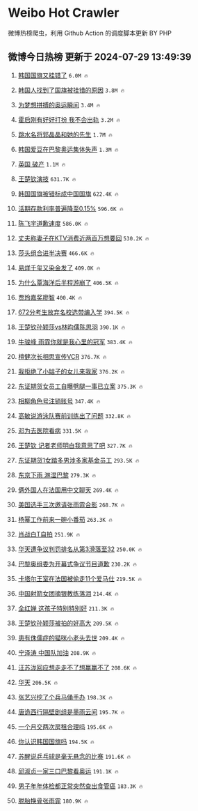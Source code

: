 # Weibo Hot Crawler 



微博热榜爬虫，利用 Github Action 的调度脚本更新 BY PHP 


## 微博今日热榜 更新于 2024-07-29 13:49:39 
1. [韩国国旗又挂错了](https://s.weibo.com/weibo?q=%23%E9%9F%A9%E5%9B%BD%E5%9B%BD%E6%97%97%E5%8F%88%E6%8C%82%E9%94%99%E4%BA%86%23&t=31&band_rank=1&Refer=top) `6.0M 🔥` 

1. [韩国人找到了国旗被挂错的原因](https://s.weibo.com/weibo?q=%23%E9%9F%A9%E5%9B%BD%E4%BA%BA%E6%89%BE%E5%88%B0%E4%BA%86%E5%9B%BD%E6%97%97%E8%A2%AB%E6%8C%82%E9%94%99%E7%9A%84%E5%8E%9F%E5%9B%A0%23&t=31&band_rank=2&Refer=top) `3.8M 🔥` 

1. [为梦想拼搏的奥运瞬间](https://s.weibo.com/weibo?q=%23%E4%B8%BA%E6%A2%A6%E6%83%B3%E6%8B%BC%E6%90%8F%E7%9A%84%E5%A5%A5%E8%BF%90%E7%9E%AC%E9%97%B4%23&t=31&band_rank=3&Refer=top) `3.4M 🔥` 

1. [霍启刚有好好打扮 我不会出轨](https://s.weibo.com/weibo?q=%E9%9C%8D%E5%90%AF%E5%88%9A%E6%9C%89%E5%A5%BD%E5%A5%BD%E6%89%93%E6%89%AE%20%E6%88%91%E4%B8%8D%E4%BC%9A%E5%87%BA%E8%BD%A8&t=31&band_rank=4&Refer=top) `3.2M 🔥` 

1. [跳水名将郭晶晶和她的先生](https://s.weibo.com/weibo?q=%23%E8%B7%B3%E6%B0%B4%E5%90%8D%E5%B0%86%E9%83%AD%E6%99%B6%E6%99%B6%E5%92%8C%E5%A5%B9%E7%9A%84%E5%85%88%E7%94%9F%23&t=31&band_rank=5&Refer=top) `1.7M 🔥` 

1. [韩国爱豆在巴黎奥运集体失声](https://s.weibo.com/weibo?q=%23%E9%9F%A9%E5%9B%BD%E7%88%B1%E8%B1%86%E5%9C%A8%E5%B7%B4%E9%BB%8E%E5%A5%A5%E8%BF%90%E9%9B%86%E4%BD%93%E5%A4%B1%E5%A3%B0%23&t=31&band_rank=6&Refer=top) `1.3M 🔥` 

1. [英国 破产](https://s.weibo.com/weibo?q=%E8%8B%B1%E5%9B%BD%20%E7%A0%B4%E4%BA%A7&t=31&band_rank=7&Refer=top) `1.1M 🔥` 

1. [王楚钦演技](https://s.weibo.com/weibo?q=%E7%8E%8B%E6%A5%9A%E9%92%A6%E6%BC%94%E6%8A%80&t=31&band_rank=8&Refer=top) `631.7K 🔥` 

1. [韩国国旗被错标成中国国旗](https://s.weibo.com/weibo?q=%23%E9%9F%A9%E5%9B%BD%E5%9B%BD%E6%97%97%E8%A2%AB%E9%94%99%E6%A0%87%E6%88%90%E4%B8%AD%E5%9B%BD%E5%9B%BD%E6%97%97%23&t=31&band_rank=9&Refer=top) `622.4K 🔥` 

1. [活期存款利率普遍降至0.15%](https://s.weibo.com/weibo?q=%23%E6%B4%BB%E6%9C%9F%E5%AD%98%E6%AC%BE%E5%88%A9%E7%8E%87%E6%99%AE%E9%81%8D%E9%99%8D%E8%87%B30.15%25%23&t=31&band_rank=10&Refer=top) `596.6K 🔥` 

1. [陈飞宇道歉速度](https://s.weibo.com/weibo?q=%23%E9%99%88%E9%A3%9E%E5%AE%87%E9%81%93%E6%AD%89%E9%80%9F%E5%BA%A6%23&t=31&band_rank=11&Refer=top) `586.0K 🔥` 

1. [丈夫称妻子在KTV消费近两百万想要回](https://s.weibo.com/weibo?q=%23%E4%B8%88%E5%A4%AB%E7%A7%B0%E5%A6%BB%E5%AD%90%E5%9C%A8KTV%E6%B6%88%E8%B4%B9%E8%BF%91%E4%B8%A4%E7%99%BE%E4%B8%87%E6%83%B3%E8%A6%81%E5%9B%9E%23&t=31&band_rank=12&Refer=top) `530.2K 🔥` 

1. [莎头组合进半决赛](https://s.weibo.com/weibo?q=%23%E8%8E%8E%E5%A4%B4%E7%BB%84%E5%90%88%E8%BF%9B%E5%8D%8A%E5%86%B3%E8%B5%9B%23&t=31&band_rank=13&Refer=top) `466.6K 🔥` 

1. [易烊千玺又染金发了](https://s.weibo.com/weibo?q=%23%E6%98%93%E7%83%8A%E5%8D%83%E7%8E%BA%E5%8F%88%E6%9F%93%E9%87%91%E5%8F%91%E4%BA%86%23&t=31&band_rank=14&Refer=top) `409.0K 🔥` 

1. [为什么覃海洋后半程游崩了](https://s.weibo.com/weibo?q=%23%E4%B8%BA%E4%BB%80%E4%B9%88%E8%A6%83%E6%B5%B7%E6%B4%8B%E5%90%8E%E5%8D%8A%E7%A8%8B%E6%B8%B8%E5%B4%A9%E4%BA%86%23&t=31&band_rank=15&Refer=top) `406.5K 🔥` 

1. [贾玲嘉奖廖智](https://s.weibo.com/weibo?q=%23%E8%B4%BE%E7%8E%B2%E5%98%89%E5%A5%96%E5%BB%96%E6%99%BA%23&t=31&band_rank=16&Refer=top) `400.4K 🔥` 

1. [672分考生放弃名校选带编入学](https://s.weibo.com/weibo?q=%23672%E5%88%86%E8%80%83%E7%94%9F%E6%94%BE%E5%BC%83%E5%90%8D%E6%A0%A1%E9%80%89%E5%B8%A6%E7%BC%96%E5%85%A5%E5%AD%A6%23&t=31&band_rank=17&Refer=top) `394.5K 🔥` 

1. [王楚钦孙颖莎vs林昀儒陈思羽](https://s.weibo.com/weibo?q=%23%E7%8E%8B%E6%A5%9A%E9%92%A6%E5%AD%99%E9%A2%96%E8%8E%8Evs%E6%9E%97%E6%98%80%E5%84%92%E9%99%88%E6%80%9D%E7%BE%BD%23&t=31&band_rank=18&Refer=top) `390.1K 🔥` 

1. [牛骏峰 雨霏你就是我心里的冠军](https://s.weibo.com/weibo?q=%E7%89%9B%E9%AA%8F%E5%B3%B0%20%E9%9B%A8%E9%9C%8F%E4%BD%A0%E5%B0%B1%E6%98%AF%E6%88%91%E5%BF%83%E9%87%8C%E7%9A%84%E5%86%A0%E5%86%9B&t=31&band_rank=19&Refer=top) `383.4K 🔥` 

1. [檀健次长相思宣传VCR](https://s.weibo.com/weibo?q=%E6%AA%80%E5%81%A5%E6%AC%A1%E9%95%BF%E7%9B%B8%E6%80%9D%E5%AE%A3%E4%BC%A0VCR&t=31&band_rank=20&Refer=top) `376.7K 🔥` 

1. [我拒绝了小姑子的女儿来我家](https://s.weibo.com/weibo?q=%23%E6%88%91%E6%8B%92%E7%BB%9D%E4%BA%86%E5%B0%8F%E5%A7%91%E5%AD%90%E7%9A%84%E5%A5%B3%E5%84%BF%E6%9D%A5%E6%88%91%E5%AE%B6%23&t=31&band_rank=21&Refer=top) `376.2K 🔥` 

1. [东证期货女员工自曝劈腿一事已立案](https://s.weibo.com/weibo?q=%23%E4%B8%9C%E8%AF%81%E6%9C%9F%E8%B4%A7%E5%A5%B3%E5%91%98%E5%B7%A5%E8%87%AA%E6%9B%9D%E5%8A%88%E8%85%BF%E4%B8%80%E4%BA%8B%E5%B7%B2%E7%AB%8B%E6%A1%88%23&t=31&band_rank=22&Refer=top) `375.3K 🔥` 

1. [相柳角色号注销账号](https://s.weibo.com/weibo?q=%23%E7%9B%B8%E6%9F%B3%E8%A7%92%E8%89%B2%E5%8F%B7%E6%B3%A8%E9%94%80%E8%B4%A6%E5%8F%B7%23&t=31&band_rank=23&Refer=top) `347.4K 🔥` 

1. [高敏说游泳队赛前训练出了问题](https://s.weibo.com/weibo?q=%23%E9%AB%98%E6%95%8F%E8%AF%B4%E6%B8%B8%E6%B3%B3%E9%98%9F%E8%B5%9B%E5%89%8D%E8%AE%AD%E7%BB%83%E5%87%BA%E4%BA%86%E9%97%AE%E9%A2%98%23&t=31&band_rank=24&Refer=top) `332.8K 🔥` 

1. [邓为去医院看病](https://s.weibo.com/weibo?q=%23%E9%82%93%E4%B8%BA%E5%8E%BB%E5%8C%BB%E9%99%A2%E7%9C%8B%E7%97%85%23&t=31&band_rank=25&Refer=top) `331.5K 🔥` 

1. [王楚钦 记者老师明白我意思了吧](https://s.weibo.com/weibo?q=%E7%8E%8B%E6%A5%9A%E9%92%A6%20%E8%AE%B0%E8%80%85%E8%80%81%E5%B8%88%E6%98%8E%E7%99%BD%E6%88%91%E6%84%8F%E6%80%9D%E4%BA%86%E5%90%A7&t=31&band_rank=26&Refer=top) `327.7K 🔥` 

1. [东证期货1女踏多男涉多家基金员工](https://s.weibo.com/weibo?q=%23%E4%B8%9C%E8%AF%81%E6%9C%9F%E8%B4%A71%E5%A5%B3%E8%B8%8F%E5%A4%9A%E7%94%B7%E6%B6%89%E5%A4%9A%E5%AE%B6%E5%9F%BA%E9%87%91%E5%91%98%E5%B7%A5%23&t=31&band_rank=27&Refer=top) `293.5K 🔥` 

1. [东京下雨 淋湿巴黎](https://s.weibo.com/weibo?q=%E4%B8%9C%E4%BA%AC%E4%B8%8B%E9%9B%A8%20%E6%B7%8B%E6%B9%BF%E5%B7%B4%E9%BB%8E&t=31&band_rank=28&Refer=top) `279.3K 🔥` 

1. [俩外国人在法国用中文聊天](https://s.weibo.com/weibo?q=%23%E4%BF%A9%E5%A4%96%E5%9B%BD%E4%BA%BA%E5%9C%A8%E6%B3%95%E5%9B%BD%E7%94%A8%E4%B8%AD%E6%96%87%E8%81%8A%E5%A4%A9%23&t=31&band_rank=29&Refer=top) `269.4K 🔥` 

1. [美国选手三次邀请张雨霏合影](https://s.weibo.com/weibo?q=%23%E7%BE%8E%E5%9B%BD%E9%80%89%E6%89%8B%E4%B8%89%E6%AC%A1%E9%82%80%E8%AF%B7%E5%BC%A0%E9%9B%A8%E9%9C%8F%E5%90%88%E5%BD%B1%23&t=31&band_rank=30&Refer=top) `268.7K 🔥` 

1. [杨幂工作前来一碗小番茄](https://s.weibo.com/weibo?q=%23%E6%9D%A8%E5%B9%82%E5%B7%A5%E4%BD%9C%E5%89%8D%E6%9D%A5%E4%B8%80%E7%A2%97%E5%B0%8F%E7%95%AA%E8%8C%84%23&t=31&band_rank=31&Refer=top) `263.3K 🔥` 

1. [肖战白T自拍](https://s.weibo.com/weibo?q=%23%E8%82%96%E6%88%98%E7%99%BDT%E8%87%AA%E6%8B%8D%23&t=31&band_rank=32&Refer=top) `251.9K 🔥` 

1. [华天遭争议判罚排名从第3滑落至32](https://s.weibo.com/weibo?q=%23%E5%8D%8E%E5%A4%A9%E9%81%AD%E4%BA%89%E8%AE%AE%E5%88%A4%E7%BD%9A%E6%8E%92%E5%90%8D%E4%BB%8E%E7%AC%AC3%E6%BB%91%E8%90%BD%E8%87%B332%23&t=31&band_rank=33&Refer=top) `250.0K 🔥` 

1. [巴黎奥组委为开幕式争议节目道歉](https://s.weibo.com/weibo?q=%23%E5%B7%B4%E9%BB%8E%E5%A5%A5%E7%BB%84%E5%A7%94%E4%B8%BA%E5%BC%80%E5%B9%95%E5%BC%8F%E4%BA%89%E8%AE%AE%E8%8A%82%E7%9B%AE%E9%81%93%E6%AD%89%23&t=31&band_rank=34&Refer=top) `230.2K 🔥` 

1. [卡塔尔王室在法国被偷走11个爱马仕](https://s.weibo.com/weibo?q=%23%E5%8D%A1%E5%A1%94%E5%B0%94%E7%8E%8B%E5%AE%A4%E5%9C%A8%E6%B3%95%E5%9B%BD%E8%A2%AB%E5%81%B7%E8%B5%B011%E4%B8%AA%E7%88%B1%E9%A9%AC%E4%BB%95%23&t=31&band_rank=35&Refer=top) `219.5K 🔥` 

1. [中国射箭女团摘银教练落泪](https://s.weibo.com/weibo?q=%23%E4%B8%AD%E5%9B%BD%E5%B0%84%E7%AE%AD%E5%A5%B3%E5%9B%A2%E6%91%98%E9%93%B6%E6%95%99%E7%BB%83%E8%90%BD%E6%B3%AA%23&t=31&band_rank=36&Refer=top) `214.4K 🔥` 

1. [全红婵 这孩子特别特别好](https://s.weibo.com/weibo?q=%E5%85%A8%E7%BA%A2%E5%A9%B5%20%E8%BF%99%E5%AD%A9%E5%AD%90%E7%89%B9%E5%88%AB%E7%89%B9%E5%88%AB%E5%A5%BD&t=31&band_rank=37&Refer=top) `211.3K 🔥` 

1. [王楚钦孙颖莎被拍的好高大](https://s.weibo.com/weibo?q=%23%E7%8E%8B%E6%A5%9A%E9%92%A6%E5%AD%99%E9%A2%96%E8%8E%8E%E8%A2%AB%E6%8B%8D%E7%9A%84%E5%A5%BD%E9%AB%98%E5%A4%A7%23&t=31&band_rank=38&Refer=top) `209.5K 🔥` 

1. [患有侏儒症的猫咪小老头去世](https://s.weibo.com/weibo?q=%E6%82%A3%E6%9C%89%E4%BE%8F%E5%84%92%E7%97%87%E7%9A%84%E7%8C%AB%E5%92%AA%E5%B0%8F%E8%80%81%E5%A4%B4%E5%8E%BB%E4%B8%96&t=31&band_rank=39&Refer=top) `209.4K 🔥` 

1. [宁泽涛 中国队加油](https://s.weibo.com/weibo?q=%E5%AE%81%E6%B3%BD%E6%B6%9B%20%E4%B8%AD%E5%9B%BD%E9%98%9F%E5%8A%A0%E6%B2%B9&t=31&band_rank=40&Refer=top) `208.9K 🔥` 

1. [汪苏泷回应想走走不了想赢赢不了](https://s.weibo.com/weibo?q=%23%E6%B1%AA%E8%8B%8F%E6%B3%B7%E5%9B%9E%E5%BA%94%E6%83%B3%E8%B5%B0%E8%B5%B0%E4%B8%8D%E4%BA%86%E6%83%B3%E8%B5%A2%E8%B5%A2%E4%B8%8D%E4%BA%86%23&t=31&band_rank=41&Refer=top) `208.6K 🔥` 

1. [华天](https://s.weibo.com/weibo?q=%E5%8D%8E%E5%A4%A9&t=31&band_rank=42&Refer=top) `206.5K 🔥` 

1. [张艺兴挖了个兵马俑手办](https://s.weibo.com/weibo?q=%E5%BC%A0%E8%89%BA%E5%85%B4%E6%8C%96%E4%BA%86%E4%B8%AA%E5%85%B5%E9%A9%AC%E4%BF%91%E6%89%8B%E5%8A%9E&t=31&band_rank=43&Refer=top) `198.3K 🔥` 

1. [唐诡西行隔壁剧组是墨雨云间](https://s.weibo.com/weibo?q=%23%E5%94%90%E8%AF%A1%E8%A5%BF%E8%A1%8C%E9%9A%94%E5%A3%81%E5%89%A7%E7%BB%84%E6%98%AF%E5%A2%A8%E9%9B%A8%E4%BA%91%E9%97%B4%23&t=31&band_rank=44&Refer=top) `195.7K 🔥` 

1. [一个月交两次房租合理吗](https://s.weibo.com/weibo?q=%23%E4%B8%80%E4%B8%AA%E6%9C%88%E4%BA%A4%E4%B8%A4%E6%AC%A1%E6%88%BF%E7%A7%9F%E5%90%88%E7%90%86%E5%90%97%23&t=31&band_rank=45&Refer=top) `195.6K 🔥` 

1. [你认识韩国国旗吗](https://s.weibo.com/weibo?q=%23%E4%BD%A0%E8%AE%A4%E8%AF%86%E9%9F%A9%E5%9B%BD%E5%9B%BD%E6%97%97%E5%90%97%23&t=31&band_rank=46&Refer=top) `194.5K 🔥` 

1. [苏醒说乒乓球是毫无悬念的比赛](https://s.weibo.com/weibo?q=%E8%8B%8F%E9%86%92%E8%AF%B4%E4%B9%92%E4%B9%93%E7%90%83%E6%98%AF%E6%AF%AB%E6%97%A0%E6%82%AC%E5%BF%B5%E7%9A%84%E6%AF%94%E8%B5%9B&t=31&band_rank=47&Refer=top) `191.6K 🔥` 

1. [邱淑贞一家三口巴黎看奥运](https://s.weibo.com/weibo?q=%23%E9%82%B1%E6%B7%91%E8%B4%9E%E4%B8%80%E5%AE%B6%E4%B8%89%E5%8F%A3%E5%B7%B4%E9%BB%8E%E7%9C%8B%E5%A5%A5%E8%BF%90%23&t=31&band_rank=48&Refer=top) `191.1K 🔥` 

1. [男子年年体检都正常突然查出食管癌](https://s.weibo.com/weibo?q=%23%E7%94%B7%E5%AD%90%E5%B9%B4%E5%B9%B4%E4%BD%93%E6%A3%80%E9%83%BD%E6%AD%A3%E5%B8%B8%E7%AA%81%E7%84%B6%E6%9F%A5%E5%87%BA%E9%A3%9F%E7%AE%A1%E7%99%8C%23&t=31&band_rank=49&Refer=top) `183.3K 🔥` 

1. [脱胎换骨张雨霏](https://s.weibo.com/weibo?q=%23%E8%84%B1%E8%83%8E%E6%8D%A2%E9%AA%A8%E5%BC%A0%E9%9B%A8%E9%9C%8F%23&t=31&band_rank=50&Refer=top) `180.9K 🔥` 

